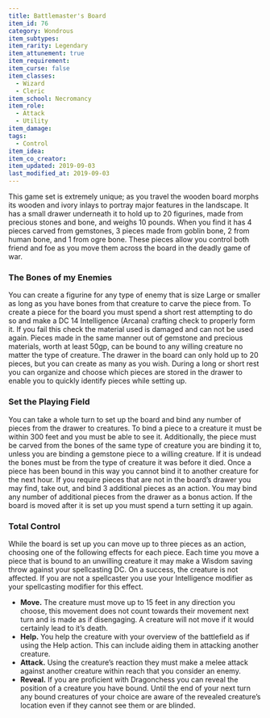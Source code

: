 ```yaml
---
title: Battlemaster's Board
item_id: 76
category: Wondrous
item_subtypes:
item_rarity: Legendary
item_attunement: true
item_requirement:
item_curse: false
item_classes:
  - Wizard
  - Cleric
item_school: Necromancy
item_role:
  - Attack
  - Utility
item_damage:
tags:
  - Control
item_idea:
item_co_creator:
item_updated: 2019-09-03
last_modified_at: 2019-09-03
---
```


This game set is extremely unique; as you travel the wooden board morphs its wooden and ivory inlays to portray major features in the landscape. It has a small drawer underneath it to hold up to 20 figurines, made from precious stones and bone, and weighs 10 pounds. When you find it has 4 pieces carved from gemstones, 3 pieces made from goblin bone, 2 from human bone, and 1 from ogre bone. These pieces allow you control both friend and foe as you move them across the board in the deadly game of war.

<!--excerpt-->
### The Bones of my Enemies
You can create a figurine for any type of enemy that is size Large or smaller as long as you have bones from that creature to carve the piece from. To create a piece for the board you must spend a short rest attempting to do so and make a DC 14 Intelligence (Arcana) crafting check to properly form it. If you fail this check the material used is damaged and can not be used again.
Pieces made in the same manner out of gemstone and precious materials, worth at least 50gp, can be bound to any willing creature no matter the type of creature.
The drawer in the board can only hold up to 20 pieces, but you can create as many as you wish. During a long or short rest you can organize and choose which pieces are stored in the drawer to enable you to quickly identify pieces while setting up.

### Set the Playing Field
You can take a whole turn to set up the board and bind any number of pieces from the drawer to creatures. To bind a piece to a creature it must be within 300 feet and you must be able to see it. Additionally, the piece must be carved from the bones of the same type of creature you are binding it to, unless you are binding a gemstone piece to a willing creature. If it is undead the bones must be from the type of creature it was before it died. Once a piece has been bound in this way you cannot bind it to another creature for the next hour. If you require pieces that are not in the board’s drawer you may find, take out, and bind 3 additional pieces as an action. You may bind any number of additional pieces from the drawer as a bonus action.
If the board is moved after it is set up you must spend a turn setting it up again.

### Total Control
While the board is set up you can move up to three pieces as an action, choosing one of the following effects for each piece. Each time you move a piece that is bound to an unwilling creature it may make a Wisdom saving throw against your spellcasting DC. On a success, the creature is not affected. If you are not a spellcaster you use your Intelligence modifier as your spellcasting modifier for this effect.

- **Move.** The creature must move up to 15 feet in any direction you choose, this movement does not count towards their movement next turn and is made as if disengaging. A creature will not move if it would certainly lead to it’s death.
- **Help.** You help the creature with your overview of the battlefield as if using the Help action. This can include aiding them in attacking another creature.
- **Attack.** Using the creature’s reaction they must make a melee attack against another creature within reach that you consider an enemy.
- **Reveal.** If you are proficient with Dragonchess you can reveal the position of a creature you have bound. Until the end of your next turn any bound creatures of your choice are aware of the revealed creature’s location even if they cannot see them or are blinded.
